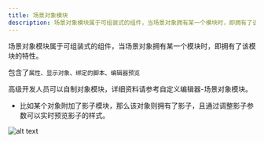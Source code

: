 ```yaml
---
title: 场景对象模块
description: 场景对象模块属于可组装式的组件，当场景对象拥有某一个模块时，即拥有了该模块的特性
---
```


场景对象模块属于可组装式的组件，当场景对象拥有某一个模块时，即拥有了该模块的特性。

包含了`属性、显示对象、绑定的脚本、编辑器预览`

高级开发人员可以自制对象模块，详细资料请参考自定义编辑器-场景对象模块。

- 比如某个对象附加了影子模块，那么该对象则拥有了影子，且通过调整影子参数可以实时预览影子的样式。

![alt text](https://cdn.gcw.wiki.wiki/gcw/image/zh_hans/getting-started/8.sceneobject/8.module/image.png)
